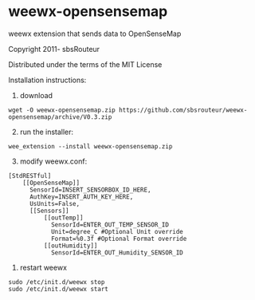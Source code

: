 # weewx-opensensemap 

weewx extension that sends data to OpenSenseMap

Copyright 2011- sbsRouteur

Distributed under the terms of the MIT License

Installation instructions:

1) download

`wget -O weewx-opensensemap.zip https://github.com/sbsrouteur/weewx-opensensemap/archive/V0.3.zip`

2) run the installer:

`wee_extension --install weewx-opensensemap.zip`

3) modify weewx.conf:

```
[StdRESTful]
    [[OpenSenseMap]]
      SensorId=INSERT_SENSORBOX_ID_HERE,
      AuthKey=INSERT_AUTH_KEY_HERE,
      UsUnits=False,
      [[Sensors]]
          [[outTemp]]
            SensorId=ENTER_OUT_TEMP_SENSOR_ID
            Unit=degree_C #Optional Unit override
            Format=%0.3f #Optional Format override
          [[outHumidity]]
            SensorId=ENTER_OUT_Humidity_SENSOR_ID                            

```  

1) restart weewx

```
sudo /etc/init.d/weewx stop
sudo /etc/init.d/weewx start
```
